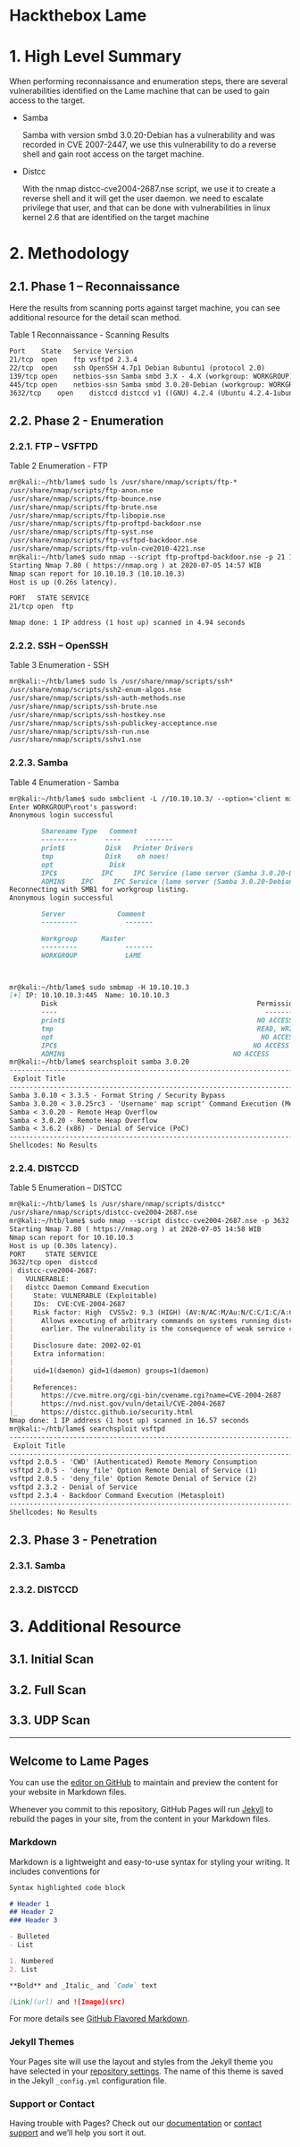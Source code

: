 # Hackthebox Lame
# 1.	High Level Summary
When performing reconnaissance and enumeration steps, there are several vulnerabilities identified on the Lame machine that can be used to gain access to the target.
- Samba
  
  Samba with version smbd 3.0.20-Debian has a vulnerability and was recorded in CVE 2007-2447, we use this vulnerability to do a reverse shell and gain root access on the target machine.
- Distcc
  
  With the nmap distcc-cve2004-2687.nse script, we use it to create a reverse shell and it will get the user daemon. we need to escalate privilege that user, and that can be done with vulnerabilities in linux kernel 2.6 that are identified on the target machine
  
# 2.	Methodology 
## 2.1.	Phase 1 – Reconnaissance
Here the results from scanning ports against target machine, you can see additional resource for the detail scan method.

Table 1 Reconnaissance - Scanning Results
```markdown
Port	State	Service	Version
21/tcp	open	ftp	vsftpd 2.3.4
22/tcp	open	ssh	OpenSSH 4.7p1 Debian 8ubuntu1 (protocol 2.0)
139/tcp	open	netbios-ssn	Samba smbd 3.X - 4.X (workgroup: WORKGROUP)
445/tcp	open	netbios-ssn	Samba smbd 3.0.20-Debian (workgroup: WORKGROUP)
3632/tcp	open	distccd	distccd v1 ((GNU) 4.2.4 (Ubuntu 4.2.4-1ubuntu4))
```
## 2.2.	Phase 2 - Enumeration
### 2.2.1.	FTP – VSFTPD
Table 2 Enumeration - FTP
```markdown
mr@kali:~/htb/lame$ sudo ls /usr/share/nmap/scripts/ftp-*
/usr/share/nmap/scripts/ftp-anon.nse
/usr/share/nmap/scripts/ftp-bounce.nse
/usr/share/nmap/scripts/ftp-brute.nse
/usr/share/nmap/scripts/ftp-libopie.nse
/usr/share/nmap/scripts/ftp-proftpd-backdoor.nse
/usr/share/nmap/scripts/ftp-syst.nse
/usr/share/nmap/scripts/ftp-vsftpd-backdoor.nse
/usr/share/nmap/scripts/ftp-vuln-cve2010-4221.nse
mr@kali:~/htb/lame$ sudo nmap --script ftp-proftpd-backdoor.nse -p 21 10.10.10.3
Starting Nmap 7.80 ( https://nmap.org ) at 2020-07-05 14:57 WIB
Nmap scan report for 10.10.10.3 (10.10.10.3)
Host is up (0.26s latency).

PORT   STATE SERVICE
21/tcp open  ftp

Nmap done: 1 IP address (1 host up) scanned in 4.94 seconds
```
### 2.2.2.	SSH – OpenSSH
Table 3 Enumeration - SSH
```markdown
mr@kali:~/htb/lame$ sudo ls /usr/share/nmap/scripts/ssh*
/usr/share/nmap/scripts/ssh2-enum-algos.nse
/usr/share/nmap/scripts/ssh-auth-methods.nse
/usr/share/nmap/scripts/ssh-brute.nse
/usr/share/nmap/scripts/ssh-hostkey.nse
/usr/share/nmap/scripts/ssh-publickey-acceptance.nse
/usr/share/nmap/scripts/ssh-run.nse
/usr/share/nmap/scripts/sshv1.nse
```
### 2.2.3.	Samba
Table 4 Enumeration - Samba
```markdown
mr@kali:~/htb/lame$ sudo smbclient -L //10.10.10.3/ --option='client min protocol=NT1'
Enter WORKGROUP\root's password:
Anonymous login successful

        Sharename Type   Comment
        ---------       ----      -------
        print$          Disk   Printer Drivers
        tmp             Disk    oh noes!
        opt              Disk
        IPC$           IPC     IPC Service (lame server (Samba 3.0.20-Debian))
        ADMIN$    IPC     IPC Service (lame server (Samba 3.0.20-Debian))
Reconnecting with SMB1 for workgroup listing.
Anonymous login successful

        Server             Comment
        ---------            -------

        Workgroup      Master
        ---------            -------
        WORKGROUP            LAME



mr@kali:~/htb/lame$ sudo smbmap -H 10.10.10.3
[+] IP: 10.10.10.3:445  Name: 10.10.10.3
        Disk                                                  Permissions       Comment
        ----                                                    -----------            -------
        print$                                                NO ACCESS     Printer Drivers
        tmp                                                   READ, WRITE  oh noes!
        opt                                                    NO ACCESS      
        IPC$                                                 NO ACCESS      IPC Service (lame server (Samba 3.0.20-Debian))
        ADMIN$                                          NO ACCESS      IPC Service (lame server (Samba 3.0.20-Debian))
mr@kali:~/htb/lame$ searchsploit samba 3.0.20
-------------------------------------------------------------------------------------------------------------------------------------- ---------------------------------
 Exploit Title                                                                                                                        |  Path
-------------------------------------------------------------------------------------------------------------------------------------- ---------------------------------
Samba 3.0.10 < 3.3.5 - Format String / Security Bypass                                                                           | multiple/remote/10095.txt
Samba 3.0.20 < 3.0.25rc3 - 'Username' map script' Command Execution (Metasploit)                           | unix/remote/16320.rb
Samba < 3.0.20 - Remote Heap Overflow                                                                                                 | linux/remote/7701.txt
Samba < 3.0.20 - Remote Heap Overflow                                                                                                 | linux/remote/7701.txt
Samba < 3.6.2 (x86) - Denial of Service (PoC)                                                                                         | linux_x86/dos/36741.py
-------------------------------------------------------------------------------------------------------------------------------------- ----------------------------
Shellcodes: No Results
```
### 2.2.4.	DISTCCD
Table 5 Enumeration – DISTCC
```markdown
mr@kali:~/htb/lame$ ls /usr/share/nmap/scripts/distcc*
/usr/share/nmap/scripts/distcc-cve2004-2687.nse
mr@kali:~/htb/lame$ sudo nmap --script distcc-cve2004-2687.nse -p 3632 10.10.10.3
Starting Nmap 7.80 ( https://nmap.org ) at 2020-07-05 14:58 WIB
Nmap scan report for 10.10.10.3
Host is up (0.30s latency).
PORT     STATE SERVICE
3632/tcp open  distccd
| distcc-cve2004-2687:
|   VULNERABLE:
|   distcc Daemon Command Execution
|     State: VULNERABLE (Exploitable)
|     IDs:  CVE:CVE-2004-2687
|     Risk factor: High  CVSSv2: 9.3 (HIGH) (AV:N/AC:M/Au:N/C:C/I:C/A:C)
|       Allows executing of arbitrary commands on systems running distccd 3.1 and
|       earlier. The vulnerability is the consequence of weak service configuration.
|
|     Disclosure date: 2002-02-01
|     Extra information:
|
|     uid=1(daemon) gid=1(daemon) groups=1(daemon)
|
|     References:
|       https://cve.mitre.org/cgi-bin/cvename.cgi?name=CVE-2004-2687
|       https://nvd.nist.gov/vuln/detail/CVE-2004-2687
|_      https://distcc.github.io/security.html
Nmap done: 1 IP address (1 host up) scanned in 16.57 seconds
mr@kali:~/htb/lame$ searchsploit vsftpd
-------------------------------------------------------------------------------------------------------------------------------------- 
 Exploit Title                                                                                                                        |  Path
-------------------------------------------------------------------------------------------------------------------------------------- 
vsftpd 2.0.5 - 'CWD' (Authenticated) Remote Memory Consumption                               | linux/dos/5814.pl
vsftpd 2.0.5 - 'deny_file' Option Remote Denial of Service (1)                                          | windows/dos/31818.sh
vsftpd 2.0.5 - 'deny_file' Option Remote Denial of Service (2)                                          | windows/dos/31819.pl
vsftpd 2.3.2 - Denial of Service                                                                                           | linux/dos/16270.c
vsftpd 2.3.4 - Backdoor Command Execution (Metasploit)                                                | unix/remote/17491.rb
-------------------------------------------------------------------------------------------------------------------------------------- 
Shellcodes: No Results
```
## 2.3.	Phase 3 - Penetration
### 2.3.1.	Samba
### 2.3.2.	DISTCCD
# 3.	Additional Resource
## 3.1.	Initial Scan
## 3.2.	Full Scan
## 3.3.	UDP Scan
-------------------------------------------------------------------------
## Welcome to Lame Pages

You can use the [editor on GitHub](https://github.com/imamrahman15/OSCP_preparation/edit/master/README.md) to maintain and preview the content for your website in Markdown files.

Whenever you commit to this repository, GitHub Pages will run [Jekyll](https://jekyllrb.com/) to rebuild the pages in your site, from the content in your Markdown files.

### Markdown

Markdown is a lightweight and easy-to-use syntax for styling your writing. It includes conventions for

```markdown
Syntax highlighted code block

# Header 1
## Header 2
### Header 3

- Bulleted
- List

1. Numbered
2. List

**Bold** and _Italic_ and `Code` text

[Link](url) and ![Image](src)
```

For more details see [GitHub Flavored Markdown](https://guides.github.com/features/mastering-markdown/).

### Jekyll Themes

Your Pages site will use the layout and styles from the Jekyll theme you have selected in your [repository settings](https://github.com/imamrahman15/OSCP_preparation/settings). The name of this theme is saved in the Jekyll `_config.yml` configuration file.

### Support or Contact

Having trouble with Pages? Check out our [documentation](https://help.github.com/categories/github-pages-basics/) or [contact support](https://github.com/contact) and we’ll help you sort it out.
